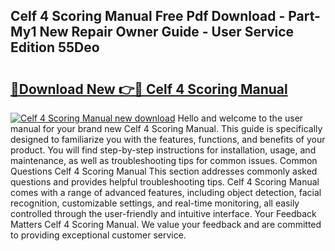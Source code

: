 ## Celf 4 Scoring Manual Free Pdf Download - Part-My1 New Repair Owner Guide - User Service Edition 55Deo

# <h2><a href="http://bc13149.oget.top/?id=Celf+4+Scoring+Manual">🔗Download New 👉🔴 Celf 4 Scoring Manual</a></h2>

[![Celf 4 Scoring Manual new download](https://i.imgur.com/5g1atiW.png)](http://bc13149.oget.top/?id=Celf+4+Scoring+Manual)
Hello and welcome to the user manual for your brand new Celf 4 Scoring Manual. This guide is specifically designed to familiarize you with the features, functions, and benefits of your product. You will find step-by-step instructions for installation, usage, and maintenance, as well as troubleshooting tips for common issues. Common Questions Celf 4 Scoring Manual This section addresses commonly asked questions and provides helpful troubleshooting tips. Celf 4 Scoring Manual comes with a range of advanced features, including object detection, facial recognition, customizable settings, and real-time monitoring, all easily controlled through the user-friendly and intuitive interface. Your Feedback Matters Celf 4 Scoring Manual. We value your feedback and are committed to providing exceptional customer service.
